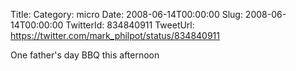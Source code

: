 Title: 
Category: micro
Date: 2008-06-14T00:00:00
Slug: 2008-06-14T00:00:00
TwitterId: 834840911
TweetUrl: https://twitter.com/mark_philpot/status/834840911

One father's day BBQ this afternoon
